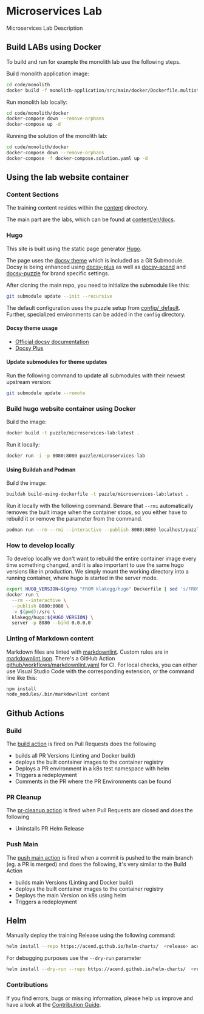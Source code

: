 # Microservices Lab

Microservices Lab Description


## Build LABs using Docker

To build and run for example the monolith lab use the following steps.

Build monolith application image:

```bash
cd code/monolith
docker build -f monolith-application/src/main/docker/Dockerfile.multistage.jvm -t microservices-lab-monolith-application:latest monolith-application
```

Run monolith lab locally:

```bash
cd code/monolith/docker
docker-compose down --remove-orphans
docker-compose up -d
```

Running the solution of the monolith lab:
```bash
cd code/monolith/docker
docker-compose down --remove-orphans
docker-compose -f docker-compose.solution.yaml up -d
```


## Using the lab website container


### Content Sections

The training content resides within the [content](content) directory.

The main part are the labs, which can be found at [content/en/docs](content/en/docs).


### Hugo

This site is built using the static page generator [Hugo](https://gohugo.io/).

The page uses the [docsy theme](https://github.com/google/docsy) which is included as a Git Submodule.
Docsy is being enhanced using [docsy-plus](https://github.com/puzzle/docsy-plus/) as well as
[docsy-acend](https://github.com/puzzle/docsy-acend/) and [docsy-puzzle](https://github.com/puzzle/docsy-puzzle/)
for brand specific settings.

After cloning the main repo, you need to initialize the submodule like this:

```bash
git submodule update --init --recursive
```

The default configuration uses the puzzle setup from [config/_default](config/_default/config.toml).
Further, specialized environments can be added in the `config` directory.


#### Docsy theme usage

* [Official docsy documentation](https://www.docsy.dev/docs/)
* [Docsy Plus](https://github.com/puzzle/docsy-plus/)


#### Update submodules for theme updates

Run the following command to update all submodules with their newest upstream version:

```bash
git submodule update --remote
```


### Build hugo website container using Docker

Build the image:

```bash
docker build -t puzzle/microservices-lab:latest .
```

Run it locally:

```bash
docker run -i -p 8080:8080 puzzle/microservices-lab
```


#### Using Buildah and Podman

Build the image:

```bash
buildah build-using-dockerfile -t puzzle/microservices-lab:latest .
```

Run it locally with the following command. Beware that `--rmi` automatically removes the built image when the container stops, so you either have to rebuild it or remove the parameter from the command.

```bash
podman run --rm --rmi --interactive --publish 8080:8080 localhost/puzzle/microservices-lab
```


### How to develop locally

To develop locally we don't want to rebuild the entire container image every time something changed, and it is also important to use the same hugo versions like in production.
We simply mount the working directory into a running container, where hugo is started in the server mode.

```bash
export HUGO_VERSION=$(grep "FROM klakegg/hugo" Dockerfile | sed 's/FROM klakegg\/hugo://g' | sed 's/ AS builder//g')
docker run \
  --rm --interactive \
  --publish 8080:8080 \
  -v $(pwd):/src \
  klakegg/hugo:${HUGO_VERSION} \
  server -p 8080 --bind 0.0.0.0
```


### Linting of Markdown content

Markdown files are linted with [markdownlint](https://github.com/DavidAnson/markdownlint).
Custom rules are in [markdownlint.json](markdownlint.json).
There's a GitHub Action [github/workflows/markdownlint.yaml](github/workflows/markdownlint.yaml) for CI.
For local checks, you can either use Visual Studio Code with the corresponding extension, or the command line like this:

```bash
npm install
node_modules/.bin/markdownlint content
```


## Github Actions


### Build

The [build action](.github/workflows/build.yaml) is fired on Pull Requests does the following

* builds all PR Versions (Linting and Docker build)
* deploys the built container images to the container registry
* Deploys a PR environment in a k8s test namespace with helm
* Triggers a redeployment
* Comments in the PR where the PR Environments can be found


### PR Cleanup

The [pr-cleanup action](.github/workflows/pr-cleanup.yaml) is fired when Pull Requests are closed and does the following

* Uninstalls PR Helm Release


### Push Main

The [push main action](.github/workflows/push-main.yaml) is fired when a commit is pushed to the main branch (eg. a PR is merged) and does the following, it's very similar to the Build Action

* builds main Versions (Linting and Docker build)
* deploys the built container images to the container registry
* Deploys the main Version on k8s using helm
* Triggers a redeployment


## Helm

Manually deploy the training Release using the following command:

```bash
helm install --repo https://acend.github.io/helm-charts/  <release> acend-training-chart --values helm-chart/values.yaml -n <namespace>
```

For debugging purposes use the `--dry-run` parameter

```bash
helm install --dry-run --repo https://acend.github.io/helm-charts/  <release> acend-training-chart --values helm-chart/values.yaml -n <namespace>
```


### Contributions

If you find errors, bugs or missing information, please help us improve and have a look at the [Contribution Guide](CONTRIBUTING.md).
